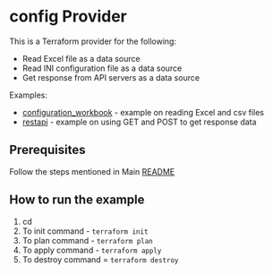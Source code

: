 # config Provider

This is a Terraform provider for the following:
- Read Excel file as a data source
- Read INI configuration file as a data source
- Get response from API servers as a data source

Examples:
- [configuration_workbook](configuration_workbook/) - example on reading Excel and csv files
- [restapi](restapi/) - example on using GET and POST to get response data

## Prerequisites

Follow the steps mentioned in Main [README](../README.md)

## How to run the example
1. cd <example directory>
2. To init command - `terraform init`
3. To plan command - `terraform plan`
5. To apply command - `terraform apply`
6. To destroy command = `terraform destroy`


